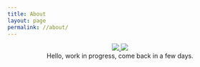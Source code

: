 ```yaml
---
title: About
layout: page
permalink: //about/
---
```


<div style="text-align:center">
  <a style="text-align:center" href="https://github.com/anuraghazra/github-readme-stats">
    <img src="https://github-readme-stats.vercel.app/api?username=Emaleth&count_private=true&include_all_commits=true&show_icons=true&title_color=e5b083&text_color=fbf7f3&icon_color=e5b083&bg_color=20283d" />
  </a>
  <a style="text-align:center" href="https://github.com/anuraghazra/github-readme-stats">
    <img src="https://github-readme-stats.vercel.app/api/top-langs/?username=Emaleth&layout=compact&title_color=e5b083&text_color=fbf7f3&icon_color=e5b083&bg_color=20283d" />
  </a>
</div>

<center>Hello, work in progress, come back in a few days.</center>

